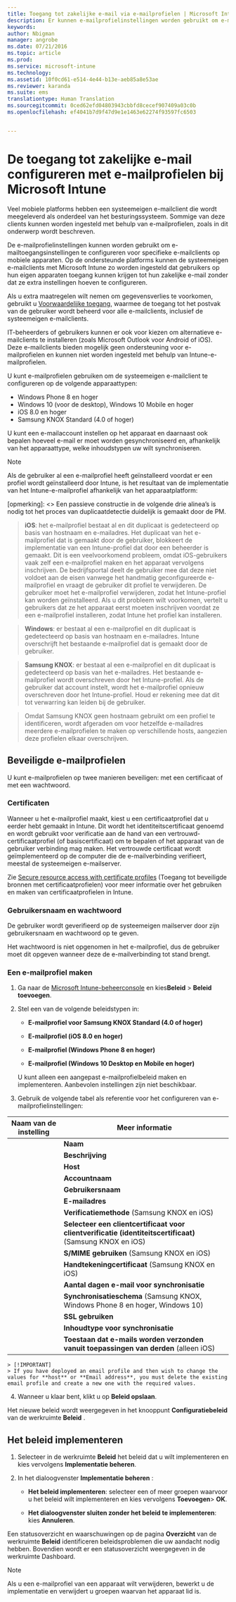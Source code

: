 ```yaml
---
title: Toegang tot zakelijke e-mail via e-mailprofielen | Microsoft Intune
description: Er kunnen e-mailprofielinstellingen worden gebruikt om e-mailtoegangsinstellingen te configureren voor specifieke e-mailclients op mobiele apparaten.
keywords: 
author: Nbigman
manager: angrobe
ms.date: 07/21/2016
ms.topic: article
ms.prod: 
ms.service: microsoft-intune
ms.technology: 
ms.assetid: 10f0cd61-e514-4e44-b13e-aeb85a8e53ae
ms.reviewer: karanda
ms.suite: ems
translationtype: Human Translation
ms.sourcegitcommit: 0ced62efd04803943cbbfd8cecef907409a03c0b
ms.openlocfilehash: ef4041b7d9f47d9e1e1463e62274f93597fc6503


---
```


# De toegang tot zakelijke e-mail configureren met e-mailprofielen bij Microsoft Intune
Veel mobiele platforms hebben een systeemeigen e-mailclient die wordt meegeleverd als onderdeel van het besturingssysteem. Sommige van deze clients kunnen worden ingesteld met behulp van e-mailprofielen, zoals in dit onderwerp wordt beschreven.

De e-mailprofielinstellingen kunnen worden gebruikt om e-mailtoegangsinstellingen te configureren voor specifieke e-mailclients op mobiele apparaten. Op de ondersteunde platforms kunnen de systeemeigen e-mailclients met Microsoft Intune zo worden ingesteld dat gebruikers op hun eigen apparaten toegang kunnen krijgen tot hun zakelijke e-mail zonder dat ze extra instellingen hoeven te configureren.

Als u extra maatregelen wilt nemen om gegevensverlies te voorkomen, gebruikt u [Voorwaardelijke toegang](restrict-access-to-email-and-o365-services-with-microsoft-intune.md), waarmee de toegang tot het postvak van de gebruiker wordt beheerd voor alle e-mailclients, inclusief de systeemeigen e-mailclients.

IT-beheerders of gebruikers kunnen er ook voor kiezen om alternatieve e-mailclients te installeren (zoals Microsoft Outlook voor Android of iOS). Deze e-mailclients bieden mogelijk geen ondersteuning voor e-mailprofielen en kunnen niet worden ingesteld met behulp van Intune-e-mailprofielen.  

U kunt e-mailprofielen gebruiken om de systeemeigen e-mailclient te configureren op de volgende apparaattypen:
-   Windows Phone 8 en hoger
-   Windows 10 (voor de desktop), Windows 10 Mobile en hoger
-   iOS 8.0 en hoger
-   Samsung KNOX Standard (4.0 of hoger)

U kunt een e-mailaccount instellen op het apparaat en daarnaast ook bepalen hoeveel e-mail er moet worden gesynchroniseerd en, afhankelijk van het apparaattype, welke inhoudstypen uw wilt synchroniseren.
>[!NOTE]
>
>Als de gebruiker al een e-mailprofiel heeft geïnstalleerd voordat er een profiel wordt geïnstalleerd door Intune, is het resultaat van de implementatie van het Intune-e-mailprofiel afhankelijk van het apparaatplatform:

[opmerking]: <> Een passieve constructie in de volgende drie alinea’s is nodig tot het proces van duplicaatdetectie duidelijk is gemaakt door de PM.

>**iOS**: het e-mailprofiel bestaat al en dit duplicaat is gedetecteerd op basis van hostnaam en e-mailadres. Het duplicaat van het e-mailprofiel dat is gemaakt door de gebruiker, blokkeert de implementatie van een Intune-profiel dat door een beheerder is gemaakt. Dit is een veelvoorkomend probleem, omdat iOS-gebruikers vaak zelf een e-mailprofiel maken en het apparaat vervolgens inschrijven. De bedrijfsportal deelt de gebruiker mee dat deze niet voldoet aan de eisen vanwege het handmatig geconfigureerde e-mailprofiel en vraagt de gebruiker dit profiel te verwijderen. De gebruiker moet het e-mailprofiel verwijderen, zodat het Intune-profiel kan worden geïnstalleerd. Als u dit probleem wilt voorkomen, vertelt u gebruikers dat ze het apparaat eerst moeten inschrijven voordat ze een e-mailprofiel installeren, zodat Intune het profiel kan installeren.

>**Windows**: er bestaat al een e-mailprofiel en dit duplicaat is gedetecteerd op basis van hostnaam en e-mailadres. Intune overschrijft het bestaande e-mailprofiel dat is gemaakt door de gebruiker.

>**Samsung KNOX**: er bestaat al een e-mailprofiel en dit duplicaat is gedetecteerd op basis van het e-mailadres. Het bestaande e-mailprofiel wordt overschreven door het Intune-profiel. Als de gebruiker dat account instelt, wordt het e-mailprofiel opnieuw overschreven door het Intune-profiel. Houd er rekening mee dat dit tot verwarring kan leiden bij de gebruiker.

>Omdat Samsung KNOX geen hostnaam gebruikt om een profiel te identificeren, wordt afgeraden om voor hetzelfde e-mailadres meerdere e-mailprofielen te maken op verschillende hosts, aangezien deze profielen elkaar overschrijven.


## Beveiligde e-mailprofielen
U kunt e-mailprofielen op twee manieren beveiligen: met een certificaat of met een wachtwoord.

### Certificaten
Wanneer u het e-mailprofiel maakt, kiest u een certificaatprofiel dat u eerder hebt gemaakt in Intune. Dit wordt het identiteitscertificaat genoemd en wordt gebruikt voor verificatie aan de hand van een vertrouwd-certificaatprofiel (of basiscertificaat) om te bepalen of het apparaat van de gebruiker verbinding mag maken. Het vertrouwde certificaat wordt geïmplementeerd op de computer die de e-mailverbinding verifieert, meestal de systeemeigen e-mailserver.

Zie [Secure resource access with certificate profiles](secure-resource-access-with-certificate-profiles.md) (Toegang tot beveiligde bronnen met certificaatprofielen) voor meer informatie over het gebruiken en maken van certificaatprofielen in Intune.

### Gebruikersnaam en wachtwoord
De gebruiker wordt geverifieerd op de systeemeigen mailserver door zijn gebruikersnaam en wachtwoord op te geven.

Het wachtwoord is niet opgenomen in het e-mailprofiel, dus de gebruiker moet dit opgeven wanneer deze de e-mailverbinding tot stand brengt.

### Een e-mailprofiel maken

1.  Ga naar de [Microsoft Intune-beheerconsole](https://manage.microsoft.com) en kies**Beleid** &gt; **Beleid toevoegen**.

2.  Stel een van de volgende beleidstypen in:

    -   **E-mailprofiel voor Samsung KNOX Standard (4.0 of hoger)**

    -   **E-mailprofiel (iOS 8.0 en hoger)**

    -   **E-mailprofiel (Windows Phone 8 en hoger)**

    -   **E-mailprofiel (Windows 10 Desktop en Mobile en hoger)**

    U kunt alleen een aangepast e-mailprofielbeleid maken en implementeren. Aanbevolen instellingen zijn niet beschikbaar.

3.  Gebruik de volgende tabel als referentie voor het configureren van e-mailprofielinstellingen:

|Naam van de instelling | Meer informatie|
| ----------- | --------------- |
    |**Naam**|Unieke naam van het e-mailprofiel.|
    |**Beschrijving**|Een beschrijving die u helpt om dit profiel te herkennen.|
    |**Host**|De hostnaam van uw bedrijfsserver die als host fungeert voor uw systeemeigen e-mailservice.|
    |**Accountnaam**|De naam van het e-mailaccount die wordt weergegeven op de apparaten van de gebruikers.|
    |**Gebruikersnaam**|De manier waarop de gebruikersnaam voor het e-mailaccount wordt verkregen. Selecteer **Gebruikersnaam** voor een on-premises Exchange-server of selecteer **User Principal Name** voor Office 365.|
    |**E-mailadres**|Hoe het e-mailadres voor de gebruiker op elk apparaat wordt gegenereerd. Selecteer **Primaire SMTP-adres** om het primaire SMTP-adres te gebruiken voor aanmelding bij Exchange of gebruik **User Principal Name** om de volledige User Principal Name te gebruiken als het e-mailadres.|
    |**Verificatiemethode** (Samsung KNOX en iOS)|Selecteer **Gebruikersnaam en wachtwoord** of **Certificaten** als verificatiemethode voor het e-mailprofiel.|
    |**Selecteer een clientcertificaat voor clientverificatie (identiteitscertificaat)** (Samsung KNOX en iOS)|Selecteer het SCEP-clientcertificaat dat u eerder hebt gemaakt en dat wordt gebruikt voor verificatie van de Exchange-verbinding. Zie [Custom configurations for VPN profiles](secure-resource-access-with-certificate-profiles.md) (Toegang tot beveiligde bronnen met certificaatprofielen) voor meer informatie over het gebruik van certificaatprofielen in Intune. Deze optie wordt alleen weergegeven als **Certificaten** is geselecteerd als verificatiemethode.|
    |**S/MIME gebruiken** (Samsung KNOX en iOS)|Verzend uitgaande e-mail met S/MIME-versleuteling.|
    |**Handtekeningcertificaat** (Samsung KNOX en iOS)|Selecteer het handtekeningcertificaat dat wordt gebruikt om uitgaande e-mail te ondertekenen. Deze optie wordt alleen weergegeven als u het selectievakje bij **S/MIME gebruiken** hebt ingeschakeld.|
    |**Aantal dagen e-mail voor synchronisatie**|Geef op voor hoeveel dagen u e-mail wilt synchroniseren of selecteer **Onbeperkt** om alle beschikbare e-mails te synchroniseren.|
    |**Synchronisatieschema** (Samsung KNOX, Windows Phone 8 en hoger, Windows 10)|Selecteer het schema op basis waarvan apparaten gegevens synchroniseren met de Exchange-server. U kunt ook **Wanneer berichten binnenkomen** selecteren als u wilt dat de berichten meteen worden gesynchroniseerd wanneer ze binnenkomen of **Handmatig** selecteren als u wilt dat de gebruiker van het apparaat de synchronisatie zelf uitvoert.|
    |**SSL gebruiken**|Gebruik SSL-communicatie (Secure Sockets Layer) wanneer u e-mailberichten verzendt, e-mailberichten ontvangt en communiceert met de Exchange-server. Voor apparaten met Samsung KNOX 4.0 of hoger moet u het SSL-certificaat van uw Exchange-server exporteren en als Android Trusted Certificate Profile implementeren in Intune. Intune biedt geen ondersteuning voor toegang tot dit certificaat als het op een andere manier is geïnstalleerd op de Exchange-server.|
    |**Inhoudtype voor synchronisatie**|Selecteer de inhoudstypen die u wilt synchroniseren met apparaten.|
    |**Toestaan dat e-mails worden verzonden vanuit toepassingen van derden** (alleen iOS)|Sta de gebruiker toe dit profiel te selecteren als het standaardaccount voor het verzenden van e-mail en sta toepassingen van derden toe e-mail te openen in de systeemeigen e-mail-app, om bijvoorbeeld bestanden als bijlagen aan e-mail toe te voegen.|
    > [!IMPORTANT]
    > If you have deployed an email profile and then wish to change the values for **host** or **Email address**, you must delete the existing email profile and create a new one with the required values.

4.  Wanneer u klaar bent, klikt u op **Beleid opslaan**.

Het nieuwe beleid wordt weergegeven in het knooppunt **Configuratiebeleid** van de werkruimte **Beleid** .

## Het beleid implementeren

1.  Selecteer in de werkruimte **Beleid** het beleid dat u wilt implementeren en kies vervolgens **Implementatie beheren**.

2.  In het dialoogvenster **Implementatie beheren** :

    -   **Het beleid implementeren**: selecteer een of meer groepen waarvoor u het beleid wilt implementeren en kies vervolgens **Toevoegen**&gt; **OK**.

    -   **Het dialoogvenster sluiten zonder het beleid te implementeren**: kies **Annuleren**.

Een statusoverzicht en waarschuwingen op de pagina **Overzicht** van de werkruimte **Beleid** identificeren beleidsproblemen die uw aandacht nodig hebben. Bovendien wordt er een statusoverzicht weergegeven in de werkruimte Dashboard.

> [!NOTE]
> Als u een e-mailprofiel van een apparaat wilt verwijderen, bewerkt u de implementatie en verwijdert u groepen waarvan het apparaat lid is.



<!--HONumber=Sep16_HO3-->


